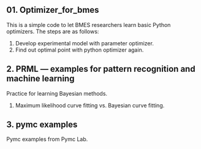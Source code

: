 ## 01. Optimizer_for_bmes
This is a simple code to let BMES researchers learn basic Python optimizers. 
The steps are as follows:
1) Develop experimental model with parameter optimizer.
2) Find out optimal point with python optimizer again. 

## 2. PRML — examples for pattern recognition and machine learning
Practice for learning Bayesian methods. 
1) Maximum likelihood curve fitting vs. Bayesian curve fitting. 

## 3. pymc examples
Pymc examples from Pymc Lab. 